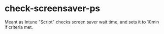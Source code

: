 # check-screensaver-ps
 Meant as Intune "Script" checks screen saver wait time, and sets it to 10min if criteria met.
